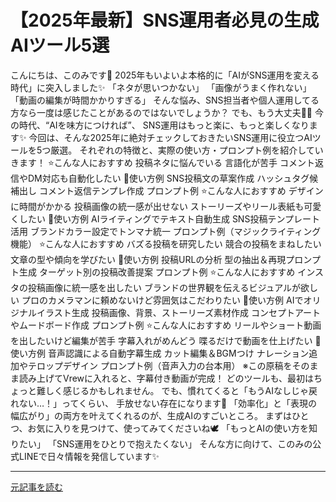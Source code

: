 # 【2025年最新】SNS運用者必見の生成AIツール5選

こんにちは、このみです🌷
2025年もいよいよ本格的に「AIがSNS運用を変える時代」に突入しました✨
「ネタが思いつかない」
「画像がうまく作れない」
「動画の編集が時間かかりすぎる」
そんな悩み、SNS担当者や個人運用してる方なら一度は感じたことがあるのではないでしょうか？
でも、もう大丈夫🙆‍♀️
今の時代、“AIを味方につければ”、
SNS運用はもっと楽に、もっと楽しくなります✨
今回は、そんな2025年に絶対チェックしておきたいSNS運用に役立つAIツールを5つ厳選。
それぞれの特徴と、実際の使い方・プロンプト例を紹介していきます！
⭐️こんな人におすすめ
投稿ネタに悩んでいる
言語化が苦手
コメント返信やDM対応も自動化したい
📝使い方例
SNS投稿文の草案作成
ハッシュタグ候補出し
コメント返信テンプレ作成
プロンプト例
⭐️こんな人におすすめ
デザインに時間がかかる
投稿画像の統一感が出せない
ストーリーズやリール表紙も可愛くしたい
📝使い方例
AIライティングでテキスト自動生成
SNS投稿テンプレート活用
ブランドカラー設定でトンマナ統一
プロンプト例（マジックライティング機能）
⭐️こんな人におすすめ
バズる投稿を研究したい
競合の投稿をまねしたい
文章の型や傾向を学びたい
📝使い方例
投稿URLの分析
型の抽出＆再現プロンプト生成
ターゲット別の投稿改善提案
プロンプト例
⭐️こんな人におすすめ
インスタの投稿画像に統一感を出したい
ブランドの世界観を伝えるビジュアルが欲しい
プロのカメラマンに頼めないけど雰囲気はこだわりたい
📝使い方例
AIでオリジナルイラスト生成
投稿画像、背景、ストーリーズ素材作成
コンセプトアートやムードボード作成
プロンプト例
⭐️こんな人におすすめ
リールやショート動画を出したいけど編集が苦手
字幕入れがめんどう
喋るだけで動画を仕上げたい
📝使い方例
音声認識による自動字幕生成
カット編集＆BGMつけ
ナレーション追加やテロップデザイン
プロンプト例（音声入力の台本用）
※この原稿をそのまま読み上げてVrewに入れると、字幕付き動画が完成！
どのツールも、最初はちょっと難しく感じるかもしれません。
でも、慣れてくると「もうAIなしじゃ戻れない…！」ってくらい、
手放せない存在になります🌟
「効率化」と「表現の幅広がり」の両方を叶えてくれるのが、生成AIのすごいところ。
まずはひとつ、お気に入りを見つけて、使ってみてくださいね🕊
「もっとAIの使い方を知りたい」
「SNS運用をひとりで抱えたくない」
そんな方に向けて、このみの公式LINEで日々情報を発信しています✨


---

[元記事を読む](https://note.com/konomi_aisensei/n/n64b3f6352936)
